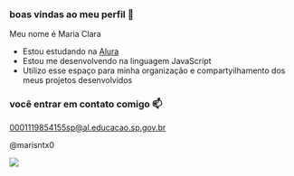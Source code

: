 ### boas vindas ao meu perfil 💚

Meu nome é Maria Clara 

- Estou estudando na [Alura](https://www.alura.com.br)
- Estou me desenvolvendo na linguagem JavaScript
- Utilizo esse espaço para minha organização e compartyilhamento dos meus projetos desenvolvidos

### você entrar em contato comigo 📫

0001119854155sp@al.educacao.sp.gov.br

@marisntx0

![](https://media1.tenor.com/m/-m7fJmiSZekAAAAd/dancinha-comemorando.gif)
